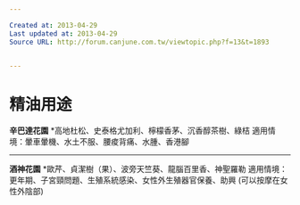 ```yaml
---

Created at: 2013-04-29
Last updated at: 2013-04-29
Source URL: http://forum.canjune.com.tw/viewtopic.php?f=13&t=1893


---
```


# 精油用途


**辛巴達花園**
\*高地杜松、史泰格尤加利、檸檬香茅、沉香醇茶樹、綠桔
適用情境：暈車暈機、水土不服、腰痠背痛、水腫、香港腳

* * *

**酒神花園**
\*歐芹、貞潔樹（果）、波旁天竺葵、龍腦百里香、神聖羅勒
適用情境：更年期、子宮頸問題、生殖系統感染、女性外生殖器官保養、助興
(可以按摩在女性外陰部)

